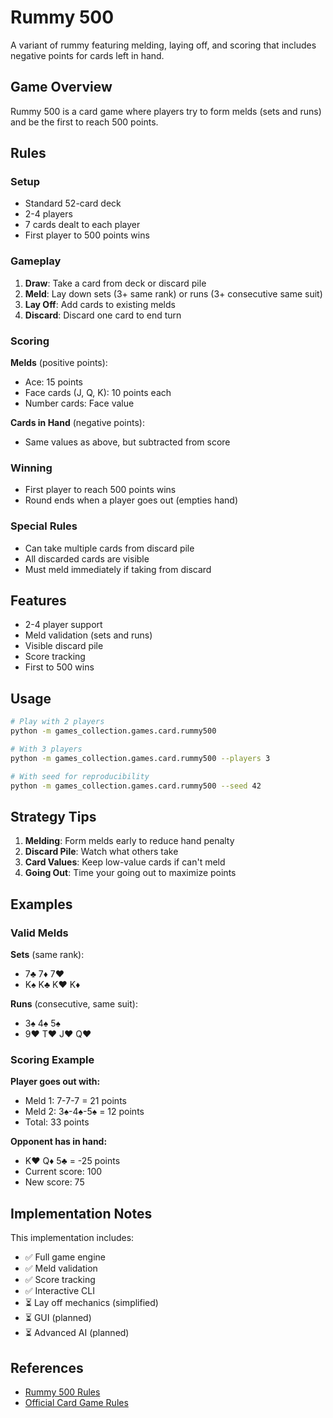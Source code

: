 # Rummy 500

A variant of rummy featuring melding, laying off, and scoring that includes negative points for cards left in hand.

## Game Overview

Rummy 500 is a card game where players try to form melds (sets and runs) and be the first to reach 500 points.

## Rules

### Setup

- Standard 52-card deck
- 2-4 players
- 7 cards dealt to each player
- First player to 500 points wins

### Gameplay

1. **Draw**: Take a card from deck or discard pile
1. **Meld**: Lay down sets (3+ same rank) or runs (3+ consecutive same suit)
1. **Lay Off**: Add cards to existing melds
1. **Discard**: Discard one card to end turn

### Scoring

**Melds** (positive points):

- Ace: 15 points
- Face cards (J, Q, K): 10 points each
- Number cards: Face value

**Cards in Hand** (negative points):

- Same values as above, but subtracted from score

### Winning

- First player to reach 500 points wins
- Round ends when a player goes out (empties hand)

### Special Rules

- Can take multiple cards from discard pile
- All discarded cards are visible
- Must meld immediately if taking from discard

## Features

- 2-4 player support
- Meld validation (sets and runs)
- Visible discard pile
- Score tracking
- First to 500 wins

## Usage

```bash
# Play with 2 players
python -m games_collection.games.card.rummy500

# With 3 players
python -m games_collection.games.card.rummy500 --players 3

# With seed for reproducibility
python -m games_collection.games.card.rummy500 --seed 42
```

## Strategy Tips

1. **Melding**: Form melds early to reduce hand penalty
1. **Discard Pile**: Watch what others take
1. **Card Values**: Keep low-value cards if can't meld
1. **Going Out**: Time your going out to maximize points

## Examples

### Valid Melds

**Sets** (same rank):

- 7♣ 7♦ 7♥
- K♠ K♣ K♥ K♦

**Runs** (consecutive, same suit):

- 3♠ 4♠ 5♠
- 9♥ T♥ J♥ Q♥

### Scoring Example

**Player goes out with:**

- Meld 1: 7-7-7 = 21 points
- Meld 2: 3♠-4♠-5♠ = 12 points
- Total: 33 points

**Opponent has in hand:**

- K♥ Q♦ 5♣ = -25 points
- Current score: 100
- New score: 75

## Implementation Notes

This implementation includes:

- ✅ Full game engine
- ✅ Meld validation
- ✅ Score tracking
- ✅ Interactive CLI
- ⏳ Lay off mechanics (simplified)
- ⏳ GUI (planned)
- ⏳ Advanced AI (planned)

## References

- [Rummy 500 Rules](https://en.wikipedia.org/wiki/500_rum)
- [Official Card Game Rules](https://www.pagat.com/rummy/500rum.html)
